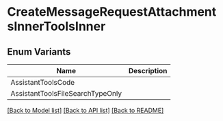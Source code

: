 # CreateMessageRequestAttachmentsInnerToolsInner

## Enum Variants

| Name | Description |
|---- | -----|
| AssistantToolsCode |  |
| AssistantToolsFileSearchTypeOnly |  |

[[Back to Model list]](../README.md#documentation-for-models) [[Back to API list]](../README.md#documentation-for-api-endpoints) [[Back to README]](../README.md)


